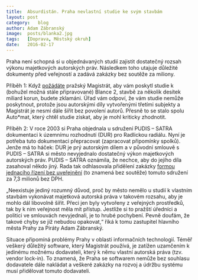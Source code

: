 ```yaml
---
title:	Absurdistán. Praha nevlastní studie ke svým stavbám
layout:	post
category:	blog
author:	Adam Zábranský
image:	posts/blanka2.jpg
tags:	[Doprava, Městský okruh]
date:	2016-02-17
---
```


Praha není schopná si u objednávaných studií zajistit dostatečný rozsah výkonu majetkových autorských práv. Následkem toho utajuje důležité dokumenty před veřejností a zadává zakázky bez soutěže za miliony.

Příběh 1: Když [požádáte](https://github.com/pirati-cz/KlubPraha/blob/master/spisy/2016/009-studie-k-blance2/main.pdf) pražský Magistrát, aby vám poskytl studie k (bohužel možná stále připravované) Blance 2, stavbě za několik desítek miliard korun, budete zklamáni. Úřad vám odpoví, že vám studie nemůže poskytnout, protože jsou autorskými díly vytvořenými třetími subjekty a Magistrát je nesmí dále šířit bez povolení autorů. Přesně to se stalo spolu Auto*mat, který chtěl studie získat, aby je mohl kriticky zhodnotit. 

Příběh 2: V roce 2003 si Praha objednala u sdružení PUDIS – SATRA dokumentaci k územnímu rozhodnutí (DUR) pro Radlickou radiálu. Nyní je potřeba tuto dokumentaci přepracovat (zapracovat připomínky spolků). Jenže má to háček: DUR je prý autorským dílem a v původní smlouvě s PUDIS – SATRA si město nevyjednalo dostatečný výkon majetkových autorských práv. PUDIS – SATRA oznámila, že nechce, aby do jejího díla zasahoval někdo jiný. Rada tak odhlasovala přidělení zakázky [formou jednacího řízení bez uveřejnění](http://zastupitelstvo.praha.eu/ina2014/tedusndetail.aspx?id=244956) (to znamená bez soutěže) tomuto sdružení za 7,3 milionů bez DPH.

„Neexistuje jediný rozumný důvod, proč by město nemělo u studií k vlastním stavbám vykonávat majetková autorská práva v takovém rozsahu, aby je mohlo dál libovolně šířit. Přeci jen byly vytvořeny z veřejných prostředků, tak by k nim veřejnost měla mít přístup. Jestliže si to pražští úředníci a politici ve smlouvách nevyjednali, je to hrubé pochybení. Pevně doufám, že takové chyby se již nebudou opakovat,“ říká k tomu zastupitel hlavního města Prahy za Piráty Adam Zábranský.

Situace připomíná problémy Prahy v oblasti informačních technologií. Téměř veškerý důležitý software, který Magistrát používá, je zatížen uzamčením k jedinému možnému dodavateli, který k němu vlastní autorská práva (tzv. vendor lock-in). To znamená, že Praha se softwarem nemůže bez souhlasu dodavatele dále nakládat a veškeré zakázky na rozvoj a údržbu systému musí přidělovat tomuto dodavateli.


